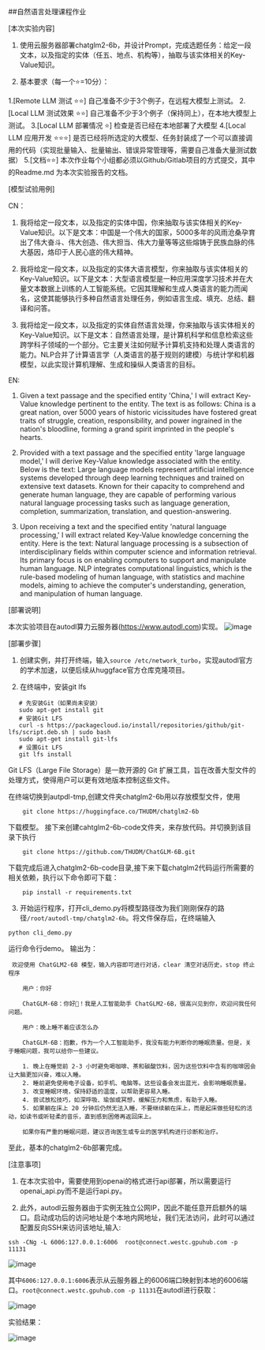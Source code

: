 ##自然语言处理课程作业


[本次实验内容]

1. 使用云服务器部署chatglm2-6b，并设计Prompt，完成选题任务：给定一段文本，以及指定的实体（任五、地点、机构等），抽取与该实体相关的Key-Value知识。

2. 基本要求（每一个⭐️=10分）：

1.[Remote LLM 测试 ⭐️⭐️]      自己准备不少于3个例子，在远程大模型上测试。
2.[Local LLM 测试效果  ⭐️⭐️]   自己准备不少于3个例子（保持同上），在本地大模型上测试。
3.[Local LLM 部署情况 ⭐️]      检查是否已经在本地部署了大模型
4.[Local LLM 应用开发 ⭐⭐️⭐️]    是否已经将所选定的大模型、任务封装成了一个可以直接调用的代码（实现批量输入、批量输出、错误异常管理等，需要自己准备大量测试数据）
5.[文档⭐️⭐️]                  本次作业每个小组都必须以Github/Gitlab项目的方式提交，其中的Readme.md 为本次实验报告的文档。

[模型试验用例]

CN：
1. 我将给定一段文本，以及指定的实体中国，你来抽取与该实体相关的Key-Value知识。以下是文本：中国是一个伟大的国家，5000多年的风雨沧桑孕育出了伟大奋斗、伟大创造、伟大担当、伟大力量等等这些熔铸于民族血脉的伟大基因，烙印于人民心底的伟大精神。

2. 我将给定一段文本，以及指定的实体大语言模型，你来抽取与该实体相关的Key-Value知识。以下是文本：大型语言模型是一种应用深度学习技术并在大量文本数据上训练的人工智能系统。它因其理解和生成人类语言的能力而闻名，这使其能够执行多种自然语言处理任务，例如语言生成、填充、总结、翻译和问答。

3. 我将给定一段文本，以及指定的实体自然语言处理，你来抽取与该实体相关的Key-Value知识。以下是文本：自然语言处理，是计算机科学和信息检索这些跨学科子领域的一个部分。它主要关注如何赋予计算机支持和处理人类语言的能力。NLP合并了计算语言学（人类语言的基于规则的建模）与统计学和机器模型，以此实现计算机理解、生成和操纵人类语言的目标。

EN:
1. Given a text passage and the specified entity 'China,' I will extract Key-Value knowledge pertinent to the entity. The text is as follows: China is a great nation, over 5000 years of historic vicissitudes have fostered great traits of struggle, creation, responsibility, and power ingrained in the nation's bloodline, forming a grand spirit imprinted in the people's hearts.

2. Provided with a text passage and the specified entity 'large language model,' I will derive Key-Value knowledge associated with the entity. Below is the text: Large language models represent artificial intelligence systems developed through deep learning techniques and trained on extensive text datasets. Known for their capacity to comprehend and generate human language, they are capable of performing various natural language processing tasks such as language generation, completion, summarization, translation, and question-answering.

3. Upon receiving a text and the specified entity 'natural language processing,' I will extract related Key-Value knowledge concerning the entity. Here is the text: Natural language processing is a subsection of interdisciplinary fields within computer science and information retrieval. Its primary focus is on enabling computers to support and manipulate human language. NLP integrates computational linguistics, which is the rule-based modeling of human language, with statistics and machine models, aiming to achieve the computer's understanding, generation, and manipulation of human language.

[部署说明]

本次实验项目在autodl算力云服务器(https://www.autodl.com)实现。
![image](https://github.com/Lotso181/NLP_Jobs/assets/117101606/9c99ec95-2a0e-499a-ba4a-8b295fe67c40)


[部署步骤]

1. 创建实例，并打开终端，输入```source /etc/network_turbo```，实现autodl官方的学术加速，以便后续从huggface官方仓库克隆项目。

2. 在终端中，安装git lfs
```
   # 先安装Git（如果尚未安装）
   sudo apt-get install git
   # 安装Git LFS
   curl -s https://packagecloud.io/install/repositories/github/git-lfs/script.deb.sh | sudo bash
   sudo apt-get install git-lfs
   # 设置Git LFS
   git lfs install
```
Git LFS（Large File Storage）是一款开源的 Git 扩展工具，旨在改善大型文件的处理方式，使得用户可以更有效地版本控制这些文件。

在终端切换到autpdl-tmp,创建文件夹chatglm2-6b用以存放模型文件，使用
```
    git clone https://huggingface.co/THUDM/chatglm2-6b
```
下载模型。
接下来创建cahtglm2-6b-code文件夹，来存放代码。并切换到该目录下执行
```
    git clone https://github.com/THUDM/ChatGLM-6B.git
```
下载完成后进入chatglm2-6b-code目录,接下来下载chatglm2代码运行所需要的相关依赖，执行以下命令即可下载：
```
    pip install -r requirements.txt
```

3. 开始运行程序，打开cli_demo.py将模型路径改为我们刚刚保存的路径```/root/autodl-tmp/chatglm2-6b```。将文件保存后，在终端输入
```
python cli_demo.py
```
运行命令行demo。
输出为：
```
 欢迎使用 ChatGLM2-6B 模型，输入内容即可进行对话，clear 清空对话历史，stop 终止程序

    用户：你好

    ChatGLM-6B：你好👋！我是人工智能助手 ChatGLM2-6B，很高兴见到你，欢迎问我任何问题。

    用户：晚上睡不着应该怎么办

    ChatGLM-6B：抱歉，作为一个人工智能助手，我没有能力判断你的睡眠质量。但是，关于睡眠问题，我可以给你一些建议。

    1. 晚上在睡觉前 2-3 小时避免喝咖啡、茶和碳酸饮料，因为这些饮料中含有的咖啡因会让大脑更加兴奋，难以入睡。
    2. 睡前避免使用电子设备，如手机、电脑等。这些设备会发出蓝光，会影响睡眠质量。
    3. 改变睡眠环境，保持舒适的温度，以帮助更容易入睡。
    4. 尝试放松技巧，如深呼吸、瑜伽或冥想，缓解压力和焦虑，有助于入睡。
    5. 如果躺在床上 20 分钟后仍然无法入睡，不要继续躺在床上，而是起床做些轻松的活动，如读书或听轻柔的音乐，直到感到困倦再返回床上。

    如果你有严重的睡眠问题，建议咨询医生或专业的医学机构进行诊断和治疗。
```
至此，基本的chatglm2-6b部署完成。

[注意事项]

1. 在本次实验中，需要使用到openai的格式进行api部署，所以需要运行openai_api.py而不是运行api.py。

2. 此外，autodl云服务器由于实例无独立公网IP，因此不能任意开启额外的端口。启动成功后的访问地址是个本地内网地址，我们无法访问，此时可以通过配置反向SSH来访问该地址,输入:
```
ssh -CNg -L 6006:127.0.0.1:6006  root@connect.westc.gpuhub.com -p 11131
```
![image](https://github.com/Lotso181/NLP_Jobs/assets/117101606/fc75dd47-2f5f-4ee4-9f38-80d476c2f2e4)


其中```6006:127.0.0.1:6006```表示从云服务器上的6006端口映射到本地的6006端口。```root@connect.westc.gpuhub.com -p 11131```在autodl进行获取：

![image](https://github.com/Lotso181/NLP_Jobs/assets/117101606/ee49f548-1e53-4dd6-b669-795d0042daee)


实验结果：

![image](https://github.com/Lotso181/NLP_Jobs/assets/117101606/d1d8416c-8797-45cf-85fc-72fbc99b0e60)

